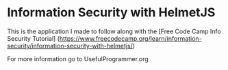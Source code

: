 # Information Security with HelmetJS

This is the application I made to follow along with the [Free Code Camp Info Security Tutorial] (https://www.freecodecamp.org/learn/information-security/information-security-with-helmetjs/)

For more information go to UsefulProgrammer.org